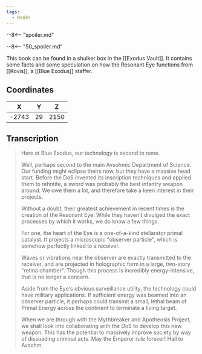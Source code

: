 ```yaml
---
tags:
  - Books
---
```


--8<-- "spoiler.md"

--8<-- "50_spoiler.md"

This book can be found in a shulker box in the [[Exodus Vault]]. It contains some facts and some speculation on how the Resonant Eye functions from [[Kovis]], a [[Blue Exodus]] staffer.

## Coordinates
| **X** | **Y** | **Z** |
| :---: | :---: | :---: |
| -2743 |  29   | 2150  |

## Transcription
> Here at Blue Exodus, our technology is second to none.
>
> Well, perhaps second to the main Avsohmic Department of Science. Our funding might eclipse theirs now, but they have a massive head start. Before the DoS invented its inscription techniques and applied them to rehntite, a sword was probably the best infantry weapon around. We owe them a lot, and therefore take a keen interest in their projects.
>
> Without a doubt, their greatest achievement in recent times is the creation of the Resonant Eye. While they haven't divulged the exact processes by which it works, we do know a few things.
>
> For one, the heart of the Eye is a one-of-a-kind stellarator primal catalyst. It projects a microscopic "observer particle", which is somehow perfectly linked to a receiver.
>
> Waves or vibrations near the observer are exactly transmitted to the receiver, and are projected in holographic form in a large, two-story "retina chamber". Though this process is incredibly energy-intensive, that is no longer a concern.
>
> Aside from the Eye's obvious surveillance utility, the technology could have military applications. If sufficient energy was beamed into an observer particle, it perhaps could transmit a small, lethal beam of Primal Energy across the continent to terminate a living target.
>
> When we are through with the Mythbreaker and Apotheosis Project, we shall look into collaborating with the DoS to develop this new weapon. This has the potential to massively improve society by way of dissuading criminal acts. May the Emperor rule forever! Hail to Avsohm.

